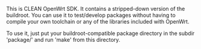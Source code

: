 This is CLEAN OpenWrt SDK. It contains a stripped-down version of
the buildroot. You can use it to test/develop packages without
having to compile your own toolchain or any of the libraries
included with OpenWrt.

To use it, just put your buildroot-compatible package directory
in the subdir 'package/' and run 'make' from this directory.
